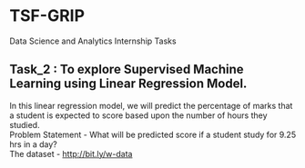 # TSF-GRIP
Data Science and Analytics Internship Tasks  

## Task_2 : To explore Supervised Machine Learning using Linear Regression Model.
In this linear regression model, we will predict the percentage of marks that a student is expected to score based upon the number of hours they studied.    
Problem Statement - What will be predicted score if a student study for 9.25 hrs in a day?  
The dataset - http://bit.ly/w-data
